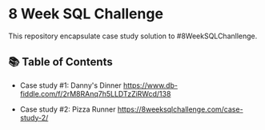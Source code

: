 # 8 Week SQL Challenge
This repository encapsulate case study solution to #8WeekSQLChanllenge.

## 📚 Table of Contents
* Case study #1: Danny's Dinner https://www.db-fiddle.com/f/2rM8RAnq7h5LLDTzZiRWcd/138

* Case study #2: Pizza Runner https://8weeksqlchallenge.com/case-study-2/

